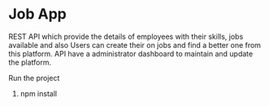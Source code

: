 # Job App

REST API  which provide the details of employees with their skills, jobs available and also Users can create their on jobs and find a better one from this platform. API have a administrator dashboard to maintain and update the platform.

Run the project 

1. npm install